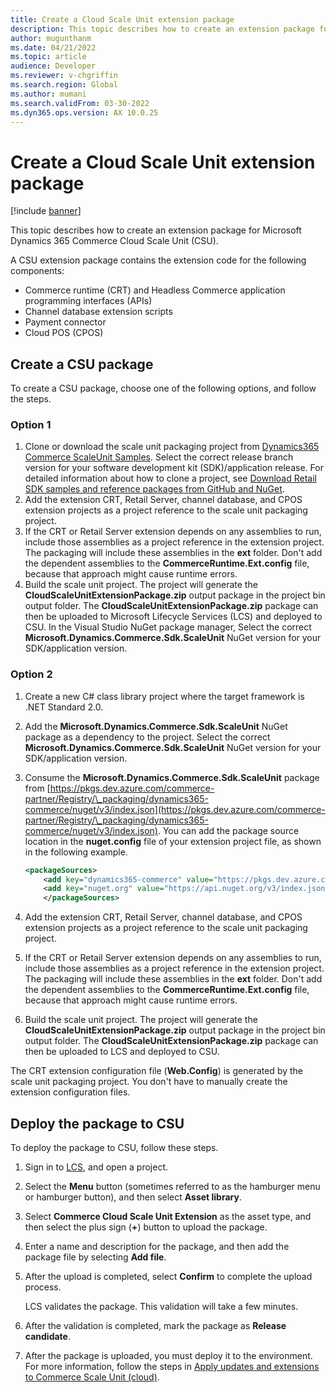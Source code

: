 ```yaml
---
title: Create a Cloud Scale Unit extension package
description: This topic describes how to create an extension package for Microsoft Dynamics 365 Commerce Cloud Scale Unit (CSU).
author: mugunthanm
ms.date: 04/21/2022
ms.topic: article
audience: Developer
ms.reviewer: v-chgriffin
ms.search.region: Global
ms.author: mumani
ms.search.validFrom: 03-30-2022
ms.dyn365.ops.version: AX 10.0.25
---
```


# Create a Cloud Scale Unit extension package

[!include [banner](../includes/banner.md)]

This topic describes how to create an extension package for Microsoft Dynamics 365 Commerce Cloud Scale Unit (CSU). 

A CSU extension package contains the extension code for the following components:

- Commerce runtime (CRT) and Headless Commerce application programming interfaces (APIs)
- Channel database extension scripts
- Payment connector
- Cloud POS (CPOS)

## Create a CSU package

To create a CSU package, choose one of the following options, and follow the steps.

### Option 1

1. Clone or download the scale unit packaging project from [Dynamics365 Commerce ScaleUnit Samples](https://github.com/microsoft/Dynamics365Commerce.ScaleUnit). Select the correct release branch version for your software development kit (SDK)/application release. For detailed information about how to clone a project, see [Download Retail SDK samples and reference packages from GitHub and NuGet](retail-sdk/sdk-github.md).
1. Add the extension CRT, Retail Server, channel database, and CPOS extension projects as a project reference to the scale unit packaging project.
1. If the CRT or Retail Server extension depends on any assemblies to run, include those assemblies as a project reference in the extension project. The packaging will include these assemblies in the **ext** folder. Don't add the dependent assemblies to the **CommerceRuntime.Ext.config** file, because that approach might cause runtime errors.
1. Build the scale unit project. The project will generate the **CloudScaleUnitExtensionPackage.zip** output package in the project bin output folder. The **CloudScaleUnitExtensionPackage.zip** package can then be uploaded to Microsoft Lifecycle Services (LCS) and deployed to CSU. In the Visual Studio NuGet package manager, Select the correct **Microsoft.Dynamics.Commerce.Sdk.ScaleUnit** NuGet version for your SDK/application version.

### Option 2

1. Create a new C\# class library project where the target framework is .NET Standard 2.0.
1. Add the **Microsoft.Dynamics.Commerce.Sdk.ScaleUnit** NuGet package as a dependency to the project. Select the correct **Microsoft.Dynamics.Commerce.Sdk.ScaleUnit** NuGet version for your SDK/application version.
1. Consume the **Microsoft.Dynamics.Commerce.Sdk.ScaleUnit** package from [https://pkgs.dev.azure.com/commerce-partner/Registry/\_packaging/dynamics365-commerce/nuget/v3/index.json](https://pkgs.dev.azure.com/commerce-partner/Registry/\_packaging/dynamics365-commerce/nuget/v3/index.json). You can add the package source location in the **nuget.config** file of your extension project file, as shown in the following example.

    ```xml
    <packageSources>
        <add key="dynamics365-commerce" value="https://pkgs.dev.azure.com/commerce-partner/Registry/_packaging/dynamics365-commerce/nuget/v3/index.json" />
        <add key="nuget.org" value="https://api.nuget.org/v3/index.json" />
        </packageSources>
    ```

1. Add the extension CRT, Retail Server, channel database, and CPOS extension projects as a project reference to the scale unit packaging project.
1. If the CRT or Retail Server extension depends on any assemblies to run, include those assemblies as a project reference in the extension project. The packaging will include these assemblies in the **ext** folder. Don't add the dependent assemblies to the **CommerceRuntime.Ext.config** file, because that approach might cause runtime errors.
1. Build the scale unit project. The project will generate the **CloudScaleUnitExtensionPackage.zip** output package in the project bin output folder. The **CloudScaleUnitExtensionPackage.zip** package can then be uploaded to LCS and deployed to CSU.

The CRT extension configuration file (**Web.Config**) is generated by the scale unit packaging project. You don't have to manually create the extension configuration files.

## Deploy the package to CSU

To deploy the package to CSU, follow these steps.

1. Sign in to [LCS](https://lcs.dynamics.com/v2), and open a project.
1. Select the **Menu** button (sometimes referred to as the hamburger menu or hamburger button), and then select **Asset library**.
1. Select **Commerce Cloud Scale Unit Extension** as the asset type, and then select the plus sign (**+**) button to upload the package.
1. Enter a name and description for the package, and then add the package file by selecting **Add file**.
1. After the upload is completed, select **Confirm** to complete the upload process.

    LCS validates the package. This validation will take a few minutes.

1. After the validation is completed, mark the package as **Release candidate**.
1. After the package is uploaded, you must deploy it to the environment. For more information, follow the steps in [Apply updates and extensions to Commerce Scale Unit (cloud)](../../fin-ops-core/dev-itpro/deployment/update-retail-channel.md).
